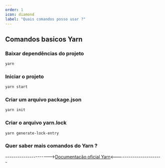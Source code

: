 ```yaml
---
order: 1
icon: diamond
label: "Quais comandos posso usar ?"
---
```


<!-- Araújo -->

## Comandos basicos Yarn

### Baixar dependências do projeto

```bash
yarn
```

### Iniciar o projeto

```bash
yarn start
```

### Criar um arquivo package.json

```bash
yarn init
```

### Criar o arquivo yarn.lock

```bash
yarn generate-lock-entry
```

### Quer saber mais comandos do Yarn ?

---------------------->[Documentação oficial Yarn](https://classic.yarnpkg.com/lang/en/docs/)<-----------------------